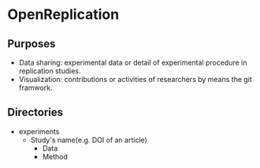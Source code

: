 # OpenReplication

## Purposes
- Data sharing: experimental data or detail of experimental procedure in replication studies.
- Visualization: contributions or activities of researchers by means the git framwork.

## Directories
- experiments
  - Study's name(e.g. DOI of an article)
    - Data
    - Method